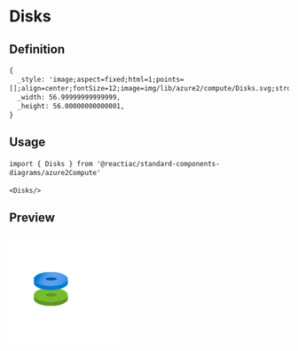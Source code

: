 # Disks

## Definition

```
{
  _style: 'image;aspect=fixed;html=1;points=[];align=center;fontSize=12;image=img/lib/azure2/compute/Disks.svg;strokeColor=none;',
  _width: 56.99999999999999,
  _height: 56.00000000000001,
}
```

## Usage

```
import { Disks } from '@reactiac/standard-components-diagrams/azure2Compute'

<Disks/>
```

## Preview

<img src="./disks.png" width="200"/>

